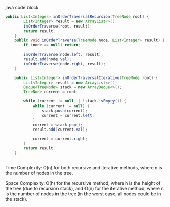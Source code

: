 java code block
```java
public List<Integer> inOrderTraversalRecursion(TreeNode root) {
        List<Integer> result = new ArrayList<>();
        inOrderTraverse(root, result);
        return result;
    }
    public void inOrderTraverse(TreeNode node, List<Integer> result) {
        if (node == null) return;

        inOrderTraverse(node.left, result);
        result.add(node.val);
        inOrderTraverse(node.right, result);
    }

    public List<Integer> inOrderTraversalIterative(TreeNode root) {
        List<Integer> result = new ArrayList<>();
        Deque<TreeNode> stack = new ArrayDeque<>();
        TreeNode current = root;

        while (current != null || !stack.isEmpty()) {
            while (current != null) {
                stack.push(current);
                current = current.left;
            }
            current = stack.pop();
            result.add(current.val);

            current = current.right;
        }
        return result;
    }
    
```

Time Complexity: O(n) for both recursive and iterative methods, where n is the number of nodes in the tree.

Space Complexity: O(h) for the recursive method, where h is the height of the tree (due to recursion stack), and O(n) for the iterative method, where n is the number of nodes in the tree (in the worst case, all nodes could be in the stack).
